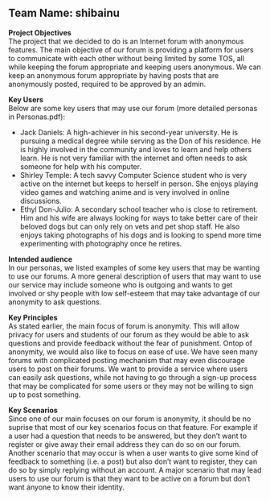 ## Team Name: shibainu

**Project Objectives**  
The project that we decided to do is an Internet forum with anonymous features. The main objective of our forum is providing a platform for users to communicate with each other without being limited by some TOS, all while keeping the forum appropriate and keeping users anonymous. We can keep an anonymous forum appropriate by having posts that are anonymously posted, required to be approved by an admin.


**Key Users**  
Below are some key users that may use our forum (more detailed personas in Personas.pdf):    

- Jack Daniels: A high-achiever in his second-year university. He is pursuing a medical degree while serving as the Don of his residence. He is highly involved in the community and loves to learn and help others learn. He is not very familiar with the internet and often needs to ask someone for help with his computer.  
- Shirley Temple: A tech savvy Computer Science student who is very active on the internet but keeps to herself in person. She enjoys playing video games and watching anime and is very involved in online discussions. 
- Ethyl Don-Julio: A secondary school teacher who is close to retirement. Him and his wife are always looking for ways to take better care of their beloved dogs but can only rely on vets and pet shop staff. He also enjoys taking photographs of his dogs and is looking to spend more time experimenting with photography once he retires.

**Intended audience**  
In our personas, we listed examples of some key users that may be wanting to use our forums. A more general description of users that may want to use our service may include someone who is outgoing and wants to get involved or shy people with low self-esteem that may take advantage of our anonymity to ask questions.

**Key Principles**  
As stated earlier, the main focus of forum is anonymity. This will allow privacy for users and students of our forum as they would be able to ask questions and provide feedback without the fear of punishment. Ontop of anonymity, we would also like to focus on ease of use. We have seen many forums with complicated posting mechanism that may even discourage users to post on their forums. We want to provide a service where users can easily ask questions, while not having to go through a sign-up process that may be complicated for some users or they may not be willing to sign up to post something.


**Key Scenarios**     
Since one of our main focuses on our forum is anonymity, it should be no suprise that most of our key scenarios focus on that feature. For example if a user had a question that needs to be answered, but they don’t want to register or give away their email address they can do so on our forum. Another scenario that may occur is when a user wants to give some kind of feedback to something (i.e. a post) but also don’t want to register, they can do so by simply replying without an account. A major scenario that may lead users to use our forum is that they want to be active on a forum but don’t want anyone to know their identity. 



